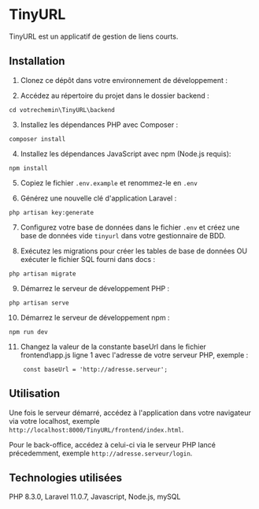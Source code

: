 # TinyURL

TinyURL est un applicatif de gestion de liens courts.

## Installation

1. Clonez ce dépôt dans votre environnement de développement :


2. Accédez au répertoire du projet dans le dossier backend :
  ```
cd votrechemin\TinyURL\backend
``` 

3. Installez les dépendances PHP avec Composer :
```
composer install
```


4. Installez les dépendances JavaScript avec npm (Node.js requis):
```
npm install
```

5. Copiez le fichier `.env.example` et renommez-le en `.env`
   

6. Générez une nouvelle clé d'application Laravel :
```
php artisan key:generate
```

7. Configurez votre base de données dans le fichier `.env` et créez une base de données vide `tinyurl` dans votre gestionnaire de BDD.

8. Exécutez les migrations pour créer les tables de base de données OU exécuter le fichier SQL fourni dans docs :

```
php artisan migrate
```

9. Démarrez le serveur de développement PHP :
```
php artisan serve
```

10. Démarrez le serveur de développement npm :
 ```
 npm run dev
 ```

11. Changez la valeur de la constante baseUrl dans le fichier frontend\app.js ligne 1 avec l'adresse de votre serveur PHP, exemple :
```
    const baseUrl = 'http://adresse.serveur';
```

## Utilisation

Une fois le serveur démarré, accédez à l'application dans votre navigateur via votre localhost, exemple 
`http://localhost:8000/TinyURL/frontend/index.html`.

Pour le back-office, accédez à celui-ci via le serveur PHP lancé précedemment, exemple `http://adresse.serveur/login`.

## Technologies utilisées 

PHP 8.3.0, Laravel 11.0.7, Javascript, Node.js, mySQL





